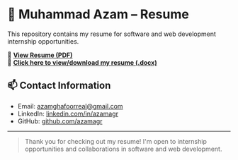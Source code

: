 # 💼 Muhammad Azam – Resume

This repository contains my resume for software and web development internship opportunities.

📄 **[View Resume (PDF)](https://github.com/azamagr/resume/main/Azam_Resume.pdf)**  
📄 **[Click here to view/download my resume (.docx)](./Azam_Resume.docx)**

## 📫 Contact Information

- Email: [azamghafoorreal@gmail.com](mailto:azamghafoorreal@gmail.com)  
- LinkedIn: [linkedin.com/in/azamagr](https://linkedin.com/in/azamagr)  
- GitHub: [github.com/azamagr](https://github.com/azamagr)

---

> Thank you for checking out my resume! I'm open to internship opportunities and collaborations in software and web development.
